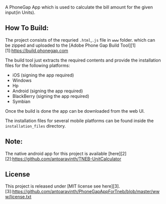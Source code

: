 A PhoneGap App which is used to calculate the bill amount for the given input(in Units).

How To Build:
-----------------
The project consists of the requried `.html`,`.js` file in `www` folder. which can be zipped and uploaded to the
[Adobe Phone Gap Build Tool][1]
[1]:https://build.phonegap.com

The build tool just extracts the required contents and provide the installation files for the following 
platforms:

   - iOS (signing the app required)
   - Windows
   - Hp
   - Android (signing the app required)
   - BlackBerry (signing the app required)
   - Symbian

Once the build is done the app can be downloaded from the web UI.

The installation files for several mobile platforms can be found inside the `installation_files` directory.

Note:
--------------------
The native android app for this project is available [here][2]
[2]:https://github.com/antoaravinth/TNEB-UnitCalculator


License
----------------------
This project is released under [MIT license see here][3].
[3]:https://github.com/antoaravinth/PhoneGapAppForTneb/blob/master/www/license.txt

